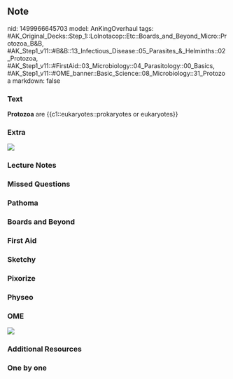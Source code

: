 ## Note
nid: 1499966645703
model: AnKingOverhaul
tags: #AK_Original_Decks::Step_1::Lolnotacop::Etc::Boards_and_Beyond_Micro::Protozoa_B&B, #AK_Step1_v11::#B&B::13_Infectious_Disease::05_Parasites_&_Helminths::02_Protozoa, #AK_Step1_v11::#FirstAid::03_Microbiology::04_Parasitology::00_Basics, #AK_Step1_v11::#OME_banner::Basic_Science::08_Microbiology::31_Protozoa
markdown: false

### Text
<b>Protozoa</b> are {{c1::eukaryotes::prokaryotes or eukaryotes}}

### Extra
<img src="paste-21934397980908.jpg">

### Lecture Notes


### Missed Questions


### Pathoma


### Boards and Beyond


### First Aid


### Sketchy


### Pixorize


### Physeo


### OME
<div class="ome-widget">
  <a href=
  "https://onlinemeded.org/spa/microbiology/protozoa/acquire?ref=anki">
  <img src="_OME_AnkiFlashcards_Lesson_5.png"></a>
</div>

### Additional Resources


### One by one

